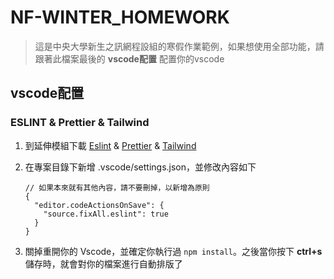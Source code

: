 # NF-WINTER_HOMEWORK

> 這是中央大學新生之訊網程設組的寒假作業範例，如果想使用全部功能，請跟著此檔案最後的 **vscode配置** 配置你的vscode

## vscode配置

### ESLINT & Prettier & Tailwind

1. 到延伸模組下載 [Eslint](https://marketplace.visualstudio.com/items?itemName=dbaeumer.vscode-eslint) & [Prettier](https://marketplace.visualstudio.com/items?itemName=esbenp.prettier-vscode) & [Tailwind](https://marketplace.visualstudio.com/items?itemName=bradlc.vscode-tailwindcss)
2. 在專案目錄下新增 .vscode/settings.json，並修改內容如下
    ```
    // 如果本來就有其他內容，請不要刪掉，以新增為原則
    {
      "editor.codeActionsOnSave": {
        "source.fixAll.eslint": true
      }
    }
    ```

3. 關掉重開你的 Vscode，並確定你執行過 ```npm install```。之後當你按下 **ctrl+s** 儲存時，就會對你的檔案進行自動排版了

